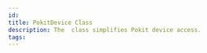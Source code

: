 ```yaml
---
id: 
title: PokitDevice Class
description: The  class simplifies Pokit device access.
tags:
---
```


